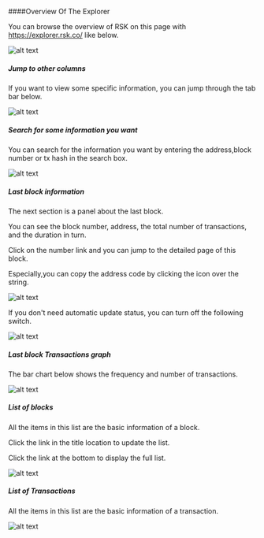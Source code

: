 
####Overview Of The Explorer

You can browse the overview of RSK on this page with https://explorer.rsk.co/  like below.

![alt text](https://files.readme.io/291a4a2-explorer-rsk-co.png "overview of explorer")

##### Jump to other columns

If you want to view some specific information, you can jump through the tab bar below.

![alt text](https://files.readme.io/4b3e32c-explore-tab.png "tab of explorer")
##### Search for some information you want

You can search for the information you want by entering the address,block number or tx hash in the search box.

![alt text](https://files.readme.io/1e4fe21-explorer-search-box.png "search box")
##### Last block information


The next section is a panel about the last block.


You can see the block number, address, the total number of transactions, and the duration in turn.


Click on the number link and you can jump to the detailed page of this block.

Especially,you can copy the address code by clicking the icon over the string.

![alt text](https://files.readme.io/1eecdc2-explore-last-block.png "panel of last block ")


If you don't need automatic update status, you can turn off the following switch.

![alt text](https://files.readme.io/96d1a37-explorer-last-block-update-switcher.png "panel of last block ")

##### Last block Transactions graph

The bar chart below shows the frequency and number of transactions. 

![alt text](https://files.readme.io/d3f99e1-explorer-last-block-transaction-graph.png "bar chart of transactions ")
##### List of blocks

All the items in this list are the basic information of a block.

Click the link in the title location to update the list.

Click the link at the bottom to display the full list.

![alt text](https://files.readme.io/9d9f63d-explorer-blocks-list.png "bar chart of transactions ")

##### List of Transactions

All the items in this list are the basic information of a transaction.

![alt text](https://files.readme.io/58284d2-explorer-transaction-list.png "bar chart of transactions ")




